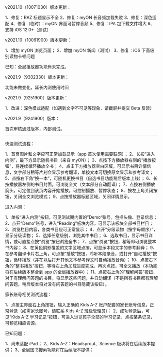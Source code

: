 v2021.10（10071030）版本更新：

1、修复：RAZ 标题显示不全
2、修复：myON 长音频加载失败
3、修复：深色适配
4、修复（临时）：myON 界面可暂停音频
5、修复：IPA 包下载文件增大
6、支持 iOS 12.0+（测试）

v2021.10（10061900）版本更新：

1、增加 myON 浏览页面；
2、增加 myON 新闻（测试）
3、修复：iOS 下高级别读物卡顿问题

已知：全局播放器功能尚未完成。

v2021.9（9302330）版本更新：

功能未做变化，延长内测使用时间

v2021.9（9251900）版本更新：

1、改进：深色模式适配（如遇到文字不可见等现象，请截屏并提交 Beta 反馈）

v2021.9（9241900）版本：

首次审核通过版本，内部测试。

---

快速测试流程：

1、首页图片和文字应可正常加载显示（app 首次使用需要联网）；
2、长按“进入内测”，最下方显示随机书目（来自 myON）；
3、点按下方播放器右侧的“播放按钮”，将连续循环播放全书；
4、点击下方播放器空白区域，可显示书目详情信息，文字部分稍等片刻会显示参考翻译，单按文本可切换原文显示和参考译文；
5、点按右下角“换一本”，可随机更换书目（自选书目功能稍后版本上线）；
6、长按播放器左侧的书目封面，可浏览全文（文本部分自动翻译）；
7、点按右侧播放箭头，可定位到该页内容开始播放，可控制播放、暂停状态；
8、按左上角关闭按钮，关闭全文浏览模式；
9、点按播放器标题区域，关闭详情显示。

进入内测：

1、单按“进入内测”按钮，可见测试期内置的”Demo“账号，包括头像、登录信息；
2、点开”Demo“账号，进入“Reading”板块内容，可显示该板块全部书目栏目；
3、浏览栏目内容，各类书目应可正常显示；
4、点开“分级读物（按字母顺序）”，显示分级读物；
5、选择任意级别，浏览其中书目；
6、选取书目，显示书目详情，或可直接点按”浏览“按钮浏览全书；
7、点按”浏览“按钮，稍等即可浏览整本书内容；
8、在黄色阴影覆盖的文字区域点按，可显示本段文字的参考翻译；
9、在参考翻译卡片右上角，可点按”播放“按钮，聆听本段录音，或打开”自动播放“按钮，循环播放（并在以后打开其他文本参考译文时自动播放音频）；
10、点按右下角的”整书播放“按钮，等待右上角加载进度完成，再次点按，可全文播放（本功能将在后续版本整合到 app 的全局播放器中）；
11、点按右上角的”理解问答“按钮，对于有理解问答题的书目，将显示这些问题，并自动翻译（不是所有书目都有理解问答题，稍后版本将对没有问答题的书目隐藏该按钮）。

家长账号相关测试流程：

1、点按主界面右上角按钮，输入正确的 Kids A-Z 账户配套的家长账号信息，正常登录（如需家长账号，请联系 Kids A-Z 班级管理员）；
2、成功登录后，可见”Kids A-Z 学习记录“按钮，可进入浏览孩子全部的学习记录，点按某条记录，可预览相应资源。

已知问题：

1、尚未适配 iPad；
2、Kids A-Z：Headsprout、Science 板块将在后续版本提供；
3、全局图书搜索功能将在后续版本提供；
